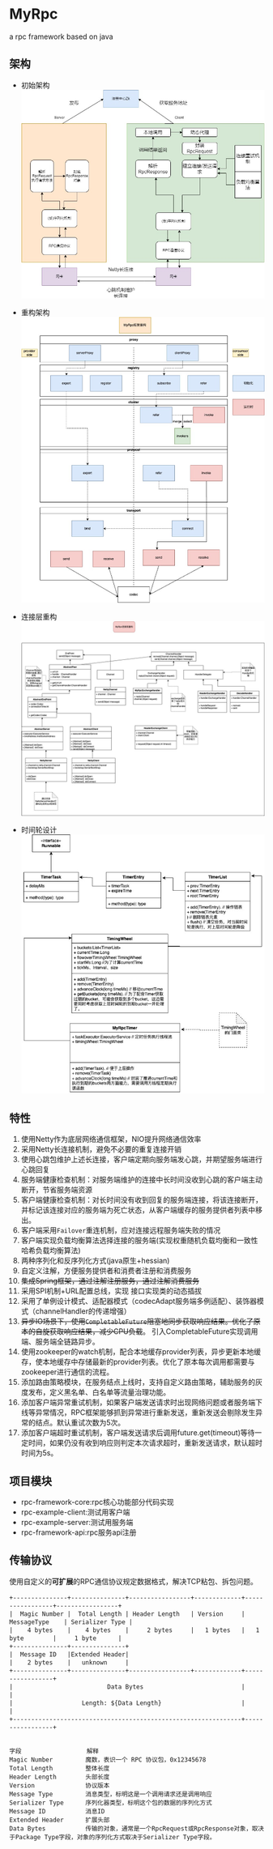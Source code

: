 # MyRpc
a rpc framework based on java

## 架构

- 初始架构
![图片](./总体架构.jpg)

- 重构架构
![MyRpc框架重构架构图](./MyRpc框架重构.jpg)

- 连接层重构
![myrpc框架连接层重构.jpg](myrpc%E6%A1%86%E6%9E%B6%E8%BF%9E%E6%8E%A5%E5%B1%82%E9%87%8D%E6%9E%84.jpg)

- 时间轮设计
![时间轮设计.jpg](%E6%97%B6%E9%97%B4%E8%BD%AE%E8%AE%BE%E8%AE%A1.jpg)
## 特性

1. 使用Netty作为底层网络通信框架，NIO提升网络通信效率
2. 采用Netty长连接机制，避免不必要的重复连接开销
3. 使用心跳包维护上述长连接，客户端定期向服务端发心跳，并期望服务端进行心跳回复
4. 服务端健康检查机制：对服务端维护的连接中长时间没收到心跳的客户端主动断开，节省服务端资源
5. 客户端健康检查机制：对长时间没有收到回复的服务端连接，将该连接断开，并标记该连接对应的服务端为死亡状态，从客户端缓存的服务提供者列表中移出。
6. 客户端采用`Failover`重连机制，应对连接远程服务端失败的情况
7. 客户端实现负载均衡算法选择连接的服务端(实现权重随机负载均衡和一致性哈希负载均衡算法)
8. 两种序列化和反序列化方式(java原生+hessian)
9. 自定义注解，方便服务提供者和消费者注册和消费服务
10. ~~集成Spring框架，通过注解注册服务，通过注解消费服务~~
11. 采用SPI机制+URL配置总线，实现 接口实现类的动态插拔
12. 采用了单例设计模式、适配器模式（codecAdapt服务端多例适配）、装饰器模式（channelHandler的传递增强）
13. ~~异步IO场景下，使用`CompletableFuture`阻塞地同步获取响应结果。优化了原本的自旋获取响应结果，减少CPU负载~~。
    引入CompletableFuture实现调用端、服务端全链路异步。
14. 使用zookeeper的watch机制，配合本地缓存provider列表，异步更新本地缓存，使本地缓存中存储最新的provider列表。优化了原本每次调用都需要与zookeeper进行通信的流程。
15. 添加路由策略模块，在服务结点上线时，支持自定义路由策略，辅助服务的灰度发布，定义黑名单、白名单等流量治理功能。
16. 添加客户端异常重试机制，如果客户端发送请求时出现网络问题或者服务端下线等异常情况，RPC框架能够抓到异常进行重新发送，重新发送会剔除发生异常的结点。默认重试次数为5次。
17. 添加客户端超时重试机制，客户端发送请求后调用future.get(timeout)等待一定时间，如果仍没有收到响应则判定本次请求超时，重新发送请求，默认超时时间为5s。

## 项目模块

- rpc-framework-core:rpc核心功能部分代码实现
- rpc-example-client:测试用客户端
- rpc-example-server:测试用服务端
- rpc-framework-api:rpc服务api注册

## 传输协议

使用自定义的**可扩展**的RPC通信协议规定数据格式，解决TCP粘包、拆包问题。 

```
+---------------+---------------+-----------------+-------------+-----------------+-----------------+
|  Magic Number |  Total Length | Header Length   | Version     |  MessageType	  |	Serializer Type	|
|    4 bytes    |    4 bytes    |     2 bytes     |   1 bytes   |	1 byte		  |		1 byte		|
+---------------+---------------+
|  Message ID   |Extended Header|
|    2 bytes    |   unknown    	|
+---------------+---------------+-----------------+-------------+-----------------+
|                          Data Bytes                           |				  |
|                   Length: ${Data Length}                      |				  |
+---------------------------------------------------------------+-----------------+
```
```

字段					解释
Magic Number		 魔数，表识一个 RPC 协议包，0x12345678
Total Length         整体长度
Header Length        头部长度
Version   			 协议版本
Message Type		 消息类型，标明这是一个调用请求还是调用响应
Serializer Type		 序列化器类型，标明这个包的数据的序列化方式
Message ID			 消息ID
Extended Header		 扩展头部
Data Bytes			 传输的对象，通常是一个RpcRequest或RpcResponse对象，取决于Package Type字段，对象的序列化方式取决于Serializer Type字段。
```